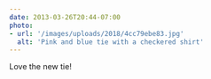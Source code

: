 ```yaml
---
date: 2013-03-26T20:44-07:00
photo:
- url: '/images/uploads/2018/4cc79ebe83.jpg'
  alt: 'Pink and blue tie with a checkered shirt'
---
```

Love the new tie!
